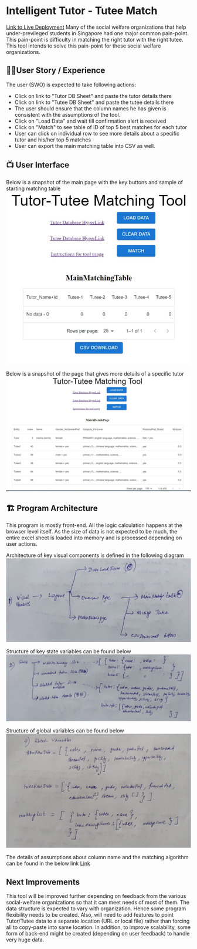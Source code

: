 # Intelligent Tutor - Tutee Match

[Link to Live Deployment](https://learny-matching-tool.vercel.app/)
Many of the social welfare organizations that help under-previleged students in Singapore had one major common pain-point. This pain-point is difficulty in matching the right tutor with the right tutee. This tool intends to solve this pain-point for these social welfare organizations.

## 🧑‍💼User Story / Experience

The user (SWO) is expected to take following actions:

- Click on link to "Tutor DB Sheet" and paste the tutor details there
- Click on link to "Tutee DB Sheet" and paste the tutee details there
- The user should ensure that the column names he has given is consistent with the assumptions of the tool.
- Click on "Load Data" and wait till confirmation alert is received
- Click on "Match" to see table of ID of top 5 best matches for each tutor
- User can click on individual row to see more details about a specific tutor and his/her top 5 matches
- User can export the main matching table into CSV as well.

## 📺 User Interface

Below is a snapshot of the main page with the key buttons and sample of starting matchng table
![user interface](/src/images/MainPage.jpg)

Below is a snapshot of the page that gives more details of a specific tutor
![user interface](/src/images/SpecificTutorDetails.jpg)

## 🏗️ Program Architecture

This program is mostly front-end. All the logic calculation happens at the browser level itself.
As the size of data is not expected to be much, the entire excel sheet is loaded into memory and is processed depending on user actions.

Architecture of key visual components is defined in the following diagram
![Visual Components](/src/images/VisualComponents_Structure.jpg)

Structure of key state variables can be found below
![State Variables](/src/images/Structure%20of%20State%20Variables.jpg)

Structure of global variables can be found below
![Global Variables](/src/images/Structure%20of%20Global%20Variables.jpg)

The details of assumptions about column name and the matching algorithm can be found in the below link
[Link](https://docs.google.com/spreadsheets/d/1Xj0zkL2h0nyUR25NKtCIv3QVjZee6bLyWUdpbxVCVT0/edit#gid=317940286)

## Next Improvements

This tool will be improved further depending on feedback from the various social-welfare organizations so that it can meet needs of most of them. The data structure is expected to vary with organization. Hence some program flexibility needs to be created.
Also, will need to add features to point Tutor/Tutee data to a separate location (URL or local file) rather than forcing all to copy-paste into same location. In addition, to improve scalability, some form of back-end might be created (depending on user feedback) to handle very huge data.
